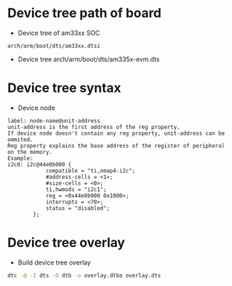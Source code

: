 # Device tree path of board
- Device tree of am33xx SOC
```
arch/arm/boot/dts/am33xx.dtsi
```
- Device tree
arch/arm/boot/dts/am335x-evm.dts

# Device tree syntax
- Device node
```
label: node-name@unit-address
unit-address is the first address of the reg property.
If device node doesn't contain any reg property, unit-address can be ommited.
Reg property explains the base address of the register of peripheral on the memory.
Example:
i2c0: i2c@44e0b000 {
			compatible = "ti,omap4-i2c";
			#address-cells = <1>;
			#size-cells = <0>;
			ti,hwmods = "i2c1";
			reg = <0x44e0b000 0x1000>;
			interrupts = <70>;
			status = "disabled";
		};
```

# Device tree overlay
- Build device tree overlay
```sh
dtc -@ -I dts -O dtb -o overlay.dtbo overlay.dts
```
